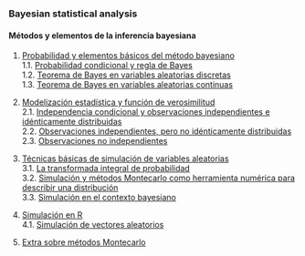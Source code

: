 ### Bayesian statistical analysis

  
#### Métodos y elementos de la inferencia bayesiana
  
1. [Probabilidad y elementos básicos del método bayesiano](00_methods_and_elements/01_Probabilidad_y_elementos_basicos.md)  
1.1. [Probabilidad condicional y regla de Bayes](00_methods_and_elements/02_Probabilidad_condicional_y_regla_de_Bayes.md)  
1.2. [Teorema de Bayes en variables aleatorias discretas](#)  
1.3. [Teorema de Bayes en variables aleatorias continuas](#)  
  
1. [Modelización estadística y función de verosimilitud](#)  
2.1. [Independencia condicional y observaciones independientes e idénticamente distribuidas](#)  
2.2. [Observaciones independientes, pero no idénticamente distribuidas](#)  
2.3. [Observaciones no independientes](#)  
  
1. [Técnicas básicas de simulación de variables aleatorias](#)  
3.1. [La transformada integral de probabilidad](#)  
3.2. [Simulación y métodos Montecarlo como herramienta numérica para describir una distribución](#)  
3.3. [Simulación en el contexto bayesiano](#)  

1. [Simulación en R](#)  
4.1. [Simulación de vectores aleatorios](#)  
  
1. [Extra sobre métodos Montecarlo](#)  
